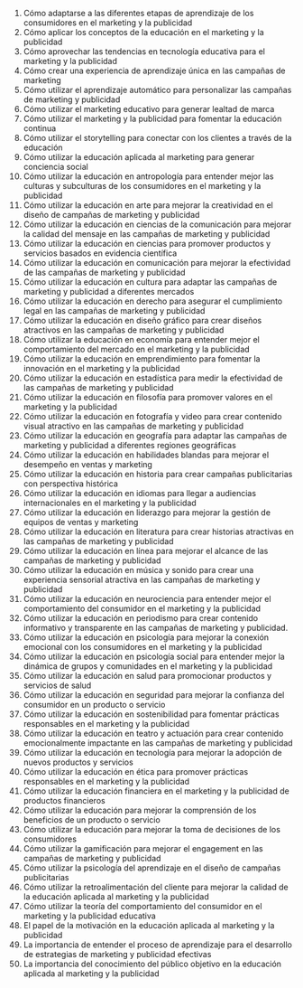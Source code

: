 01. Cómo adaptarse a las diferentes etapas de aprendizaje de los consumidores en el marketing y la publicidad
02. Cómo aplicar los conceptos de la educación en el marketing y la publicidad
03. Cómo aprovechar las tendencias en tecnología educativa para el marketing y la publicidad
04. Cómo crear una experiencia de aprendizaje única en las campañas de marketing
05. Cómo utilizar el aprendizaje automático para personalizar las campañas de marketing y publicidad
06. Cómo utilizar el marketing educativo para generar lealtad de marca
07. Cómo utilizar el marketing y la publicidad para fomentar la educación continua
08. Cómo utilizar el storytelling para conectar con los clientes a través de la educación
09. Cómo utilizar la educación aplicada al marketing para generar conciencia social
10. Cómo utilizar la educación en antropología para entender mejor las culturas y subculturas de los consumidores en el marketing y la publicidad
11. Cómo utilizar la educación en arte para mejorar la creatividad en el diseño de campañas de marketing y publicidad
12. Cómo utilizar la educación en ciencias de la comunicación para mejorar la calidad del mensaje en las campañas de marketing y publicidad
13. Cómo utilizar la educación en ciencias para promover productos y servicios basados en evidencia científica
14. Cómo utilizar la educación en comunicación para mejorar la efectividad de las campañas de marketing y publicidad
15. Cómo utilizar la educación en cultura para adaptar las campañas de marketing y publicidad a diferentes mercados
16. Cómo utilizar la educación en derecho para asegurar el cumplimiento legal en las campañas de marketing y publicidad
17. Cómo utilizar la educación en diseño gráfico para crear diseños atractivos en las campañas de marketing y publicidad
18. Cómo utilizar la educación en economía para entender mejor el comportamiento del mercado en el marketing y la publicidad
19. Cómo utilizar la educación en emprendimiento para fomentar la innovación en el marketing y la publicidad
20. Cómo utilizar la educación en estadística para medir la efectividad de las campañas de marketing y publicidad
21. Cómo utilizar la educación en filosofía para promover valores en el marketing y la publicidad
22. Cómo utilizar la educación en fotografía y video para crear contenido visual atractivo en las campañas de marketing y publicidad
23. Cómo utilizar la educación en geografía para adaptar las campañas de marketing y publicidad a diferentes regiones geográficas
24. Cómo utilizar la educación en habilidades blandas para mejorar el desempeño en ventas y marketing
25. Cómo utilizar la educación en historia para crear campañas publicitarias con perspectiva histórica
26. Cómo utilizar la educación en idiomas para llegar a audiencias internacionales en el marketing y la publicidad
27. Cómo utilizar la educación en liderazgo para mejorar la gestión de equipos de ventas y marketing
28. Cómo utilizar la educación en literatura para crear historias atractivas en las campañas de marketing y publicidad
29. Cómo utilizar la educación en línea para mejorar el alcance de las campañas de marketing y publicidad
30. Cómo utilizar la educación en música y sonido para crear una experiencia sensorial atractiva en las campañas de marketing y publicidad
31. Cómo utilizar la educación en neurociencia para entender mejor el comportamiento del consumidor en el marketing y la publicidad
32. Cómo utilizar la educación en periodismo para crear contenido informativo y transparente en las campañas de marketing y publicidad.
33. Cómo utilizar la educación en psicología para mejorar la conexión emocional con los consumidores en el marketing y la publicidad
34. Cómo utilizar la educación en psicología social para entender mejor la dinámica de grupos y comunidades en el marketing y la publicidad
35. Cómo utilizar la educación en salud para promocionar productos y servicios de salud
36. Cómo utilizar la educación en seguridad para mejorar la confianza del consumidor en un producto o servicio
37. Cómo utilizar la educación en sostenibilidad para fomentar prácticas responsables en el marketing y la publicidad
38. Cómo utilizar la educación en teatro y actuación para crear contenido emocionalmente impactante en las campañas de marketing y publicidad
39. Cómo utilizar la educación en tecnología para mejorar la adopción de nuevos productos y servicios
40. Cómo utilizar la educación en ética para promover prácticas responsables en el marketing y la publicidad
41. Cómo utilizar la educación financiera en el marketing y la publicidad de productos financieros
42. Cómo utilizar la educación para mejorar la comprensión de los beneficios de un producto o servicio
43. Cómo utilizar la educación para mejorar la toma de decisiones de los consumidores
44. Cómo utilizar la gamificación para mejorar el engagement en las campañas de marketing y publicidad
45. Cómo utilizar la psicología del aprendizaje en el diseño de campañas publicitarias
46. Cómo utilizar la retroalimentación del cliente para mejorar la calidad de la educación aplicada al marketing y la publicidad
47. Cómo utilizar la teoría del comportamiento del consumidor en el marketing y la publicidad educativa
48. El papel de la motivación en la educación aplicada al marketing y la publicidad
49. La importancia de entender el proceso de aprendizaje para el desarrollo de estrategias de marketing y publicidad efectivas
50. La importancia del conocimiento del público objetivo en la educación aplicada al marketing y la publicidad